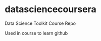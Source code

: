 datasciencecoursera
===================

Data Science Toolkit Course Repo

Used in course to learn github
